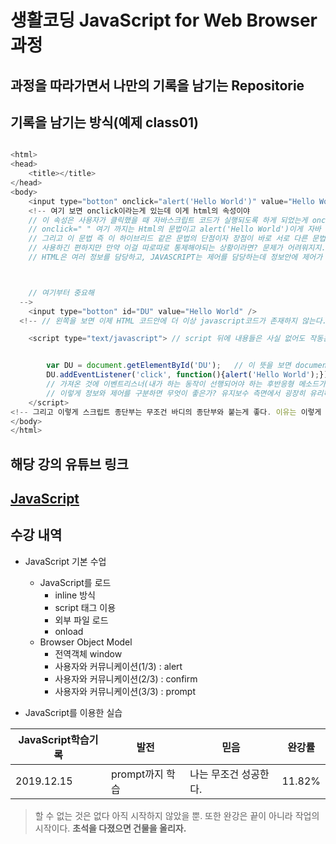 # 생활코딩 JavaScript for Web Browser 과정
## 과정을 따라가면서 나만의 기록을 남기는 Repositorie



## 기록을 남기는 방식(예제 class01)
```javascript

<html>
<head>
	<title></title>
</head>
<body>
	<input type="botton" onclick="alert('Hello World')" value="Hello World" /> 
	<!-- 여기 보면 onclick이라는게 있는데 이게 html의 속성이야
	// 이 속성은 사용자가 클릭했을 때 자바스크립트 코드가 실행되도록 하게 되었는게 onclick이야 그리고 이렇게 효과가 발동되는걸 이벤트라고 불러
	// onclick=" " 여기 까지는 Html의 문법이고 alert('Hello World')이게 자바 스크립트의 문법이야.
	// 그리고 이 문법 즉 이 하이브리드 같은 문법의 단점이자 장점이 바로 서로 다른 문법이 같이 있다는거야 
	// 사용하긴 편하지만 만약 이걸 따로따로 통제해야되는 상황이라면? 문제가 어려워지지.
	// HTML은 여러 정보를 담당하고, JAVASCRIPT는 제어를 담당하는데 정보안에 제어가 있으면? 문제가 다루기 어려워져 그래서 이 다음 것을 사용하게되.



	// 여기부터 중요해
  -->
	<input type="botton" id="DU" value="Hello World" />  
  <!-- // 왼쪽을 보면 이제 HTML 코드안에 더 이상 javascript코드가 존재하지 않는다. -->

	<script type="text/javascript"> // script 뒤에 내용들은 사실 없어도 작동은 한다. 그리고 여기까지! 가 HTML의 문법이고 이 이후 스크립트가 닫히기 직전까지는 javascript의 문법으로 되어 있다. 즉, 정보문과 제어문이 구분되어지게 된다.


		var DU = document.getElementById('DU');   // 이 뜻을 보면 document안에 id값이 DU인 elements(원소)를 가져와라.
		DU.addEventListener('click', function(){alert('Hello World');})
		// 가져온 것에 이벤트리스너(내가 하는 동작이 선행되어야 하는 후반응형 메소드가 리스너류들이다.) 기능을 추가하는데 이 이벤트는 클릭 시 'Hello World'를 출력하게 하는 것 이다.
		// 이렇게 정보와 제어를 구분하면 무엇이 좋은가? 유지보수 측면에서 굉장히 유리하다.
	</script>
<!-- 그리고 이렇게 스크립트 종단부는 무조건 바디의 종단부와 붙는게 좋다. 이유는 이렇게 해야 정보데이터와 제어 데이터를 명확히 분리시켜놓을 수 있기 때문이다. -->
</body>
</html>

```

## 해당 강의 유튜브 링크
## [JavaScript](https://www.youtube.com/watch?v=ImTA5-r9TNc&list=PLuHgQVnccGMDTAQ0S_FYxXOi1ZJz4ikaX)

## 수강 내역
* JavaScript 기본 수업
  * JavaScript를 로드
    * inline 방식
    * script 태그 이용
    * 외부 파일 로드
    * onload
  * Browser Object Model
    * 전역객체 window
    * 사용자와 커뮤니케이션(1/3) : alert
    * 사용자와 커뮤니케이션(2/3) : confirm
    * 사용자와 커뮤니케이션(3/3) : prompt


* JavaScript를 이용한 실습




JavaScript학습기록|발전|믿음|완강률|
---|---|---|---|
2019.12.15|prompt까지 학습|나는 무조건 성공한다.|11.82%|




> 할 수 없는 것은 없다 아직 시작하지 않았을 뿐. 
> 또한 완강은 끝이 아니라 작업의 시작이다. 
**초석을 다졌으면 건물을 올리자.**
